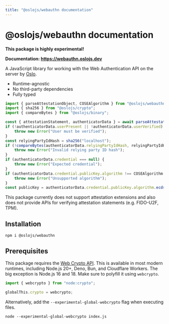 ```yaml
---
title: "@oslojs/webauthn documentation"
---
```


# @oslojs/webauthn documentation

**This package is highly experimental!**

**Documentation: https://webauthn.oslojs.dev**

A JavaScript library for working with the Web Authentication API on the server by [Oslo](https://oslojs.dev).

- Runtime-agnostic
- No third-party dependencies
- Fully typed

```ts
import { parseAttestationObject, COSEAlgorithm } from "@oslojs/webauthn";
import { sha256 } from "@oslojs/crypto";
import { compareBytes } from "@oslojs/binary";

const { attestationStatement, authenticatorData } = await parseAttestationObject(encoded);
if (!authenticatorData.userPresent || !authenticatorData.userVerified) {
	throw new Error("User must be verified");
}
const relyingPartyIdHash = sha256("localhost");
if (!compareBytes(authenticatorData.relyingPartyIdHash, relyingPartyIdHash)) {
	throw new Error("Invalid relying party ID hash");
}
if (authenticatorData.credential === null) {
	throw new Error("Expected credential");
}
if (authenticatorData.credential.publicKey.algorithm !== COSEAlgorithm.ES256) {
	throw new Error("Unsupported algorithm");
}
const publicKey = authenticatorData.credential.publicKey.algorithm.ecdsa();
```

This package currently does not support attestation extensions and also does not provide APIs for verifying attestation statements (e.g. FIDO-U2F, TPM).

## Installation

```
npm i @oslojs/webauthn
```

## Prerequisites

This package requires the [Web Crypto API](https://developer.mozilla.org/en-US/docs/Web/API/Web_Crypto_API). This is available in most modern runtimes, including Node.js 20+, Deno, Bun, and Cloudflare Workers. The big exception is Node.js 16 and 18. Make sure to polyfill it using `webcrypto`.

```ts
import { webcrypto } from "node:crypto";

globalThis.crypto = webcrypto;
```

Alternatively, add the `--experimental-global-webcrypto` flag when executing files.

```
node --experimental-global-webcrypto index.js
```
